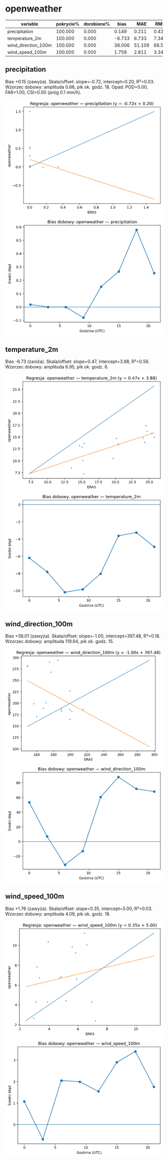 # openweather

| variable | pokrycie% | dorobione% | bias | MAE | RMSE | slope | intercept | R2 | diurnal_amp | diurnal_peak_hour |
|---|---|---|---|---|---|---|---|---|---|---|
| precipitation | 100.000 | 0.000 | 0.149 | 0.211 | 0.434 | -0.716 | 0.202 | 0.027 | 0.658 | 18 |
| temperature_2m | 100.000 | 0.000 | -6.733 | 6.733 | 7.340 | 0.467 | 3.877 | 0.563 | 6.947 | 6 |
| wind_direction_100m | 100.000 | 0.000 | 38.006 | 51.109 | 68.597 | -0.995 | 397.475 | 0.182 | 119.639 | 15 |
| wind_speed_100m | 100.000 | 0.000 | 1.759 | 2.811 | 3.342 | 0.350 | 4.995 | 0.032 | 4.092 | 18 |

## precipitation

Bias +0.15 (zawyża). Skala/offset: slope=-0.72, intercept=0.20, R²=0.03. Wzorzec dobowy: amplituda 0.66, pik ok. godz. 18. Opad: POD=0.00, FAR=1.00, CSI=0.00 (próg 0.1 mm/h).

![regresja](regression_openweather_precipitation.png)
![bias dobowy](diurnal_bias_openweather_precipitation.png)

## temperature_2m

Bias -6.73 (zaniża). Skala/offset: slope=0.47, intercept=3.88, R²=0.56. Wzorzec dobowy: amplituda 6.95, pik ok. godz. 6.

![regresja](regression_openweather_temperature_2m.png)
![bias dobowy](diurnal_bias_openweather_temperature_2m.png)

## wind_direction_100m

Bias +38.01 (zawyża). Skala/offset: slope=-1.00, intercept=397.48, R²=0.18. Wzorzec dobowy: amplituda 119.64, pik ok. godz. 15.

![regresja](regression_openweather_wind_direction_100m.png)
![bias dobowy](diurnal_bias_openweather_wind_direction_100m.png)

## wind_speed_100m

Bias +1.76 (zawyża). Skala/offset: slope=0.35, intercept=5.00, R²=0.03. Wzorzec dobowy: amplituda 4.09, pik ok. godz. 18.

![regresja](regression_openweather_wind_speed_100m.png)
![bias dobowy](diurnal_bias_openweather_wind_speed_100m.png)
